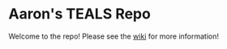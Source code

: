 # Aaron's TEALS Repo

Welcome to the repo! Please see the [wiki](https://github.com/apjez/TEALS/wiki) for more information!
